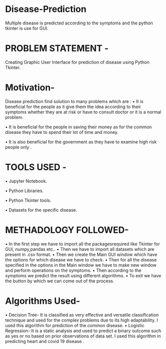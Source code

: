 # Disease-Prediction
Multiple disease is predicted according to the symptoms and the python tkinter is use for GUI.

# PROBLEM STATEMENT -  
Creating Graphic User Interface for prediction of disease using Python Tkinter.

# Motivation-  
Disease prediction find solution to many problems which are :
•	It is beneficial for the people as it give them the idea according to their symptoms whether they are at risk or have to consult doctor or it is a normal problem.

•	It is beneficial for the people in saving their money as for the common disease they have to spend their lot of time and money.

•	It is also beneficial for the government as they have to examine high risk people only .

# TOOLS USED -  
•	Jupyter Notebook.

•	Python Libraries.

•	Python Tkinter tools.

•	Datasets for the specific disease.



# METHADOLOGY FOLLOWED-

•	In the first step we have to import all the packagesrequired like Tkinter for GUI, numpy,pandas etc..
•	Then we have to import all datasets which are present in .csv format.
•	Then we create the Main GUI window which have the options for which disease we have to check.
•	Then for all the disease specified in the options in the Main window we have to make new window and perform operations on the symptoms.
•	Then according to the symptoms we predict the result using different algorithms.
•	To exit we have the button by which we can come out of the process.




# Algorithms Used-
•	Decision Tree- It is classified as very effective and versatile classification technique and used for the complex problems due to its high adaptability. I used this algorithm for prediction of the common disease.
•	Logistic Regression- It is a static analysis and used to predict a binary outcome such as yes or no based on prior observations of data set. I used this algorithm in predicting heart and covid 19 disease .

